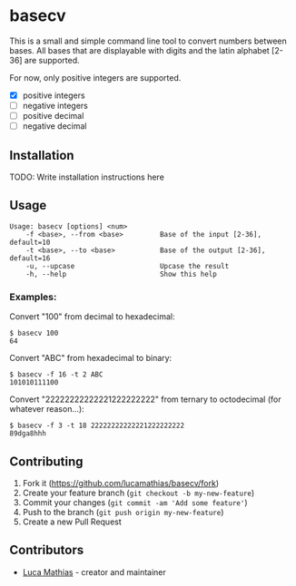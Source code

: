 # basecv

This is a small and simple command line tool to convert numbers between bases. All bases that are displayable with digits
and the latin alphabet [2-36] are supported.

For now, only positive integers are supported.

- [x] positive integers
- [ ] negative integers
- [ ] positive decimal
- [ ] negative decimal

## Installation

TODO: Write installation instructions here

## Usage

```console
Usage: basecv [options] <num>
    -f <base>, --from <base>         Base of the input [2-36], default=10
    -t <base>, --to <base>           Base of the output [2-36], default=16
    -u, --upcase                     Upcase the result
    -h, --help                       Show this help
```
### Examples:
Convert "100" from decimal to hexadecimal:
```console 
$ basecv 100
64
```
Convert "ABC" from hexadecimal to binary:
```console 
$ basecv -f 16 -t 2 ABC
101010111100
```
Convert "22222222222221222222222" from ternary to octodecimal (for whatever reason...):
```console 
$ basecv -f 3 -t 18 22222222222221222222222
89dga8hhh
```
## Contributing

1. Fork it (<https://github.com/lucamathias/basecv/fork>)
2. Create your feature branch (`git checkout -b my-new-feature`)
3. Commit your changes (`git commit -am 'Add some feature'`)
4. Push to the branch (`git push origin my-new-feature`)
5. Create a new Pull Request

## Contributors

- [Luca Mathias](https://github.com/lucamathias) - creator and maintainer
